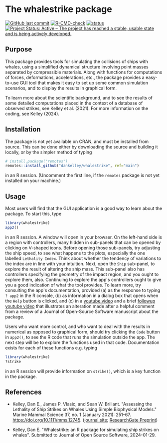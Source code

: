 # The whalestrike package

<!-- badges: start -->


[![GitHub last commit](https://img.shields.io/github/last-commit/dankelley/whalestrike)](https://img.shields.io/github/last-commit/dankelley/whalestrike)
[![R-CMD-check](https://github.com/dankelley/whalestrike/actions/workflows/R-CMD-check.yaml/badge.svg)](https://github.com/dankelley/whalestrike/actions/workflows/R-CMD-check.yaml)
[![status](https://joss.theoj.org/papers/570201320eb0182aa487026819021c50/status.svg)](https://joss.theoj.org/papers/570201320eb0182aa487026819021c50)
[![Project Status: Active – The project has reached a stable, usable state and is being actively developed.](https://www.repostatus.org/badges/latest/active.svg)](https://www.repostatus.org/#active)


<!-- badges: end -->

## Purpose

This package provides tools for simulating the collisions of ships
with whales, using a simplified dynamical structure involving point
masses separated by compressible materials. Along with functions for
computations of forces, deformations, accelerations, etc., the package
provides a easy-to-use GUI tool that makes it easy to set up some
common simulation scenarios, and to display the results in graphical
form.

To learn more about the scientific background, and to see the results
of some detailed computations placed in the context of a database of
observed strikes, see Kelley et al. (2021). For more information on
the coding, see Kelley (2024).

## Installation

The package is not yet available on CRAN, and must be installed from
source. This can be done either by downloading the source and building
it locally, or by the simpler method of typing
```R
# install.package("remotes")
remotes::install_github("dankelley/whalestrike", ref="main")
```
in an R session.  (Uncomment the first line, if the `remotes`
package is not yet installed on your machine.)

## Usage

Most users will find that the GUI application is a good way to learn about the
package.  To start this, type

```R
library(whalestrike)
app2()
```

in an R session.  A window will open in your browser.  On the
left-hand side is a region with controllers, many hidden in sub-panels
that can be opened by clicking on V-shaped icons.  Before opening
those sub-panels, try adjusting the ship speed, to see what happens to
the plots, especially the one labelled `Lethality Index`. Think about
whether the tendency of variations to the index are in line with your
intuition. Next, open the `Ship` sub-panel, to explore the result of
altering the ship mass.  This sub-panel also has controllers
specifying the geometry of the impact region, and you ought to explore
them, also. Continuing to explore the app's controllers ought to give
you a good indication of what the tool provides. To learn more, try
consulting the app's documentation, provided (a) as the response to
typing `? app2` in the R console, (b) as information in a dialog box
that opens when the `Help` button is clicked, and (c) in a [youtube
video](https://youtu.be/kTMl3nXa5A4) and a brief [followup youtube
video](https://youtu.be/f8nHGikb9ug) that illustrates an alteration
made after a helpful comment from a review of a Journal of Open-Source
Software manuscript about the package.

Users who want more control, and who want to deal with the results in
numerical as opposed to graphical form, should try clicking the `Code`
button in `app2()`, to see the R code that runs the simulation outside
the app.  The next step will be to explore the functions used in that
code.  Documentation exists for each of these functions e.g. typing
```R
library(whalestrike)
?strike
```
in an R session will provide information on `strike()`, which is a key
function in the package.

## References


* Kelley, Dan E., James P. Vlasic, and Sean W. Brillant. "Assessing
  the Lethality of Ship Strikes on Whales Using Simple Biophysical
  Models." Marine Mammal Science 37, no. 1 (January 2021): 251–67.
  https://doi.org/10.1111/mms.12745. ([journal
  site](https://doi.org/10.1111/mms.12745); [ResearchGate
  Preprint](https://www.researchgate.net/publication/344748816_Assessing_the_lethality_of_ship_strikes_on_whales_using_simple_biophysical_models))

* Kelley, Dan E. "Whalestrike: an R package for simulating ship
  strikes on whales". Submitted to Journal of Open Source Software,
  2024-01-29.
